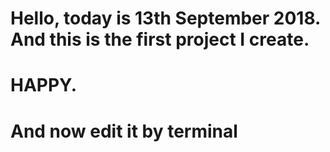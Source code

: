 # Hello, today is 13th September 2018. And this is the first project I create.
# HAPPY.

# And now edit it by terminal
